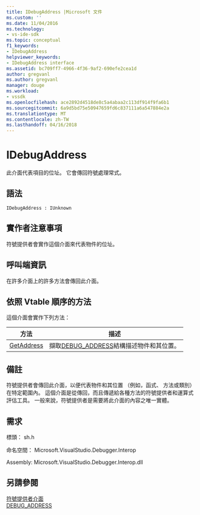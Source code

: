 ```yaml
---
title: IDebugAddress |Microsoft 文件
ms.custom: ''
ms.date: 11/04/2016
ms.technology:
- vs-ide-sdk
ms.topic: conceptual
f1_keywords:
- IDebugAddress
helpviewer_keywords:
- IDebugAddress interface
ms.assetid: bc709ff7-4966-4f36-9af2-690efe2cea1d
author: gregvanl
ms.author: gregvanl
manager: douge
ms.workload:
- vssdk
ms.openlocfilehash: ace2892d4518de8c5a4abaa2c113df914f9fa6b1
ms.sourcegitcommit: 6a9d5bd75e50947659fd6c837111a6a547884e2a
ms.translationtype: MT
ms.contentlocale: zh-TW
ms.lasthandoff: 04/16/2018
---
```

# <a name="idebugaddress"></a>IDebugAddress
此介面代表項目的位址。 它會傳回符號處理常式。  
  
## <a name="syntax"></a>語法  
  
```  
IDebugAddress : IUnknown  
```  
  
## <a name="notes-for-implementers"></a>實作者注意事項  
 符號提供者會實作這個介面來代表物件的位址。  
  
## <a name="notes-for-callers"></a>呼叫端資訊  
 在許多介面上的許多方法會傳回此介面。  
  
## <a name="methods-in-vtable-order"></a>依照 Vtable 順序的方法  
 這個介面會實作下列方法：  
  
|方法|描述|  
|------------|-----------------|  
|[GetAddress](../../../extensibility/debugger/reference/idebugaddress-getaddress.md)|擷取[DEBUG_ADDRESS](../../../extensibility/debugger/reference/debug-address.md)結構描述物件和其位置。|  
  
## <a name="remarks"></a>備註  
 符號提供者會傳回此介面，以便代表物件和其位置 （例如，函式、 方法或類別） 在特定範圍內。 這個介面是從傳回，而且傳遞給各種方法的符號提供者和運算式評估工具。 一般來說，符號提供者是需要將此介面的內容之唯一實體。  
  
## <a name="requirements"></a>需求  
 標頭： sh.h  
  
 命名空間： Microsoft.VisualStudio.Debugger.Interop  
  
 Assembly: Microsoft.VisualStudio.Debugger.Interop.dll  
  
## <a name="see-also"></a>另請參閱  
 [符號提供者介面](../../../extensibility/debugger/reference/symbol-provider-interfaces.md)   
 [DEBUG_ADDRESS](../../../extensibility/debugger/reference/debug-address.md)